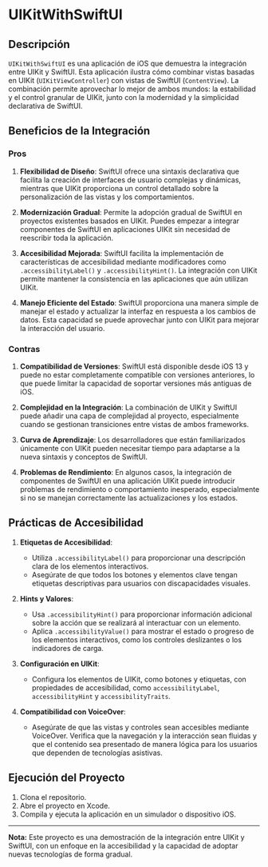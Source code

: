 # UIKitWithSwiftUI

## Descripción

`UIKitWithSwiftUI` es una aplicación de iOS que demuestra la integración entre UIKit y SwiftUI. Esta aplicación ilustra cómo combinar vistas basadas en UIKit (`UIKitViewController`) con vistas de SwiftUI (`ContentView`). La combinación permite aprovechar lo mejor de ambos mundos: la estabilidad y el control granular de UIKit, junto con la modernidad y la simplicidad declarativa de SwiftUI.

## Beneficios de la Integración

### Pros

1. **Flexibilidad de Diseño**: SwiftUI ofrece una sintaxis declarativa que facilita la creación de interfaces de usuario complejas y dinámicas, mientras que UIKit proporciona un control detallado sobre la personalización de las vistas y los comportamientos.
   
2. **Modernización Gradual**: Permite la adopción gradual de SwiftUI en proyectos existentes basados en UIKit. Puedes empezar a integrar componentes de SwiftUI en aplicaciones UIKit sin necesidad de reescribir toda la aplicación.
   
3. **Accesibilidad Mejorada**: SwiftUI facilita la implementación de características de accesibilidad mediante modificadores como `.accessibilityLabel()` y `.accessibilityHint()`. La integración con UIKit permite mantener la consistencia en las aplicaciones que aún utilizan UIKit.
   
4. **Manejo Eficiente del Estado**: SwiftUI proporciona una manera simple de manejar el estado y actualizar la interfaz en respuesta a los cambios de datos. Esta capacidad se puede aprovechar junto con UIKit para mejorar la interacción del usuario.

### Contras

1. **Compatibilidad de Versiones**: SwiftUI está disponible desde iOS 13 y puede no estar completamente compatible con versiones anteriores, lo que puede limitar la capacidad de soportar versiones más antiguas de iOS.
   
2. **Complejidad en la Integración**: La combinación de UIKit y SwiftUI puede añadir una capa de complejidad al proyecto, especialmente cuando se gestionan transiciones entre vistas de ambos frameworks.
   
3. **Curva de Aprendizaje**: Los desarrolladores que están familiarizados únicamente con UIKit pueden necesitar tiempo para adaptarse a la nueva sintaxis y conceptos de SwiftUI.
   
4. **Problemas de Rendimiento**: En algunos casos, la integración de componentes de SwiftUI en una aplicación UIKit puede introducir problemas de rendimiento o comportamiento inesperado, especialmente si no se manejan correctamente las actualizaciones y los estados.

## Prácticas de Accesibilidad

1. **Etiquetas de Accesibilidad**:
   - Utiliza `.accessibilityLabel()` para proporcionar una descripción clara de los elementos interactivos.
   - Asegúrate de que todos los botones y elementos clave tengan etiquetas descriptivas para usuarios con discapacidades visuales.

2. **Hints y Valores**:
   - Usa `.accessibilityHint()` para proporcionar información adicional sobre la acción que se realizará al interactuar con un elemento.
   - Aplica `.accessibilityValue()` para mostrar el estado o progreso de los elementos interactivos, como los controles deslizantes o los indicadores de carga.

3. **Configuración en UIKit**:
   - Configura los elementos de UIKit, como botones y etiquetas, con propiedades de accesibilidad, como `accessibilityLabel`, `accessibilityHint` y `accessibilityTraits`.

4. **Compatibilidad con VoiceOver**:
   - Asegúrate de que las vistas y controles sean accesibles mediante VoiceOver. Verifica que la navegación y la interacción sean fluidas y que el contenido sea presentado de manera lógica para los usuarios que dependen de tecnologías asistivas.

## Ejecución del Proyecto

1. Clona el repositorio.
2. Abre el proyecto en Xcode.
3. Compila y ejecuta la aplicación en un simulador o dispositivo iOS.

---

**Nota:** Este proyecto es una demostración de la integración entre UIKit y SwiftUI, con un enfoque en la accesibilidad y la capacidad de adoptar nuevas tecnologías de forma gradual.

